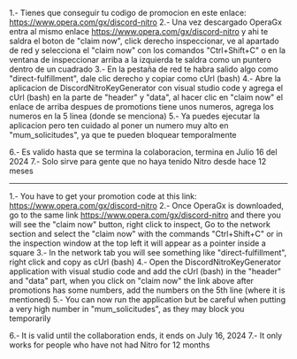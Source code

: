 1.- Tienes que conseguir tu codigo de promocion en este enlace: https://www.opera.com/gx/discord-nitro
2.- Una vez descargado OperaGx entra al mismo enlace https://www.opera.com/gx/discord-nitro y ahi te saldra el boton de "claim now", click derecho inspeccionar,
    ve al apartado de red y selecciona el "claim now" con los comandos "Ctrl+Shift+C" o en la ventana de inspeccionar arriba a la izquierda te saldra como un puntero dentro de un cuadrado
3.- En la pestaña de red te habra salido algo como "direct-fulfillment", dale clic derecho y copiar como cUrl (bash)
4.- Abre la aplicacion de DiscordNitroKeyGenerator con visual studio code y agrega el cUrl (bash) en la parte de "header" y "data", al hacer clic en "claim now" el enlace de arriba despues de promotions tiene unos numeros, agrega los numeros en la 5 linea (donde se menciona)
5.- Ya puedes ejecutar la aplicacion pero ten cuidado al poner un numero muy alto en "mum_solicitudes", ya que te pueden bloquear temporalmente

6.- Es valido hasta que se termina la colaboracion, termina en Julio 16 del 2024 
7.- Solo sirve para gente que no haya tenido Nitro desde hace 12 meses

-----------------------------------------------------------------------------------------------------------

1.- You have to get your promotion code at this link: https://www.opera.com/gx/discord-nitro
2.- Once OperaGx is downloaded, go to the same link https://www.opera.com/gx/discord-nitro and there you will see the "claim now" button, right click to inspect,
     Go to the network section and select the "claim now" with the commands "Ctrl+Shift+C" or in the inspection window at the top left it will appear as a pointer inside a square
3.- In the network tab you will see something like "direct-fulfillment", right click and copy as cUrl (bash)
4.- Open the DiscordNitroKeyGenerator application with visual studio code and add the cUrl (bash) in the "header" and "data" part, when you click on "claim now" the link above after promotions has some numbers, add the numbers on the 5th line (where it is mentioned)
5.- You can now run the application but be careful when putting a very high number in "mum_solicitudes", as they may block you temporarily

6.- It is valid until the collaboration ends, it ends on July 16, 2024 
7.- It only works for people who have not had Nitro for 12 months
